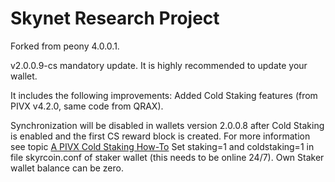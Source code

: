 # Skynet Research Project
Forked from peony 4.0.0.1.

v2.0.0.9-cs mandatory update. It is highly recommended to update your wallet.

It includes the following improvements:
 Added Cold Staking features  (from PIVX v4.2.0, same code from QRAX).

Synchronization will be disabled in wallets version 2.0.0.8 after Cold Staking is enabled and the first CS reward block is created.
For more information see topic <a href="https://forum.pivx.org/threads/a-pivx-cold-staking-how-to.745/">A PIVX Cold Staking How-To</a>
Set staking=1 and coldstaking=1 in file skyrcoin.conf of staker wallet (this needs to be online 24/7). 
Own Staker wallet balance can be zero.
